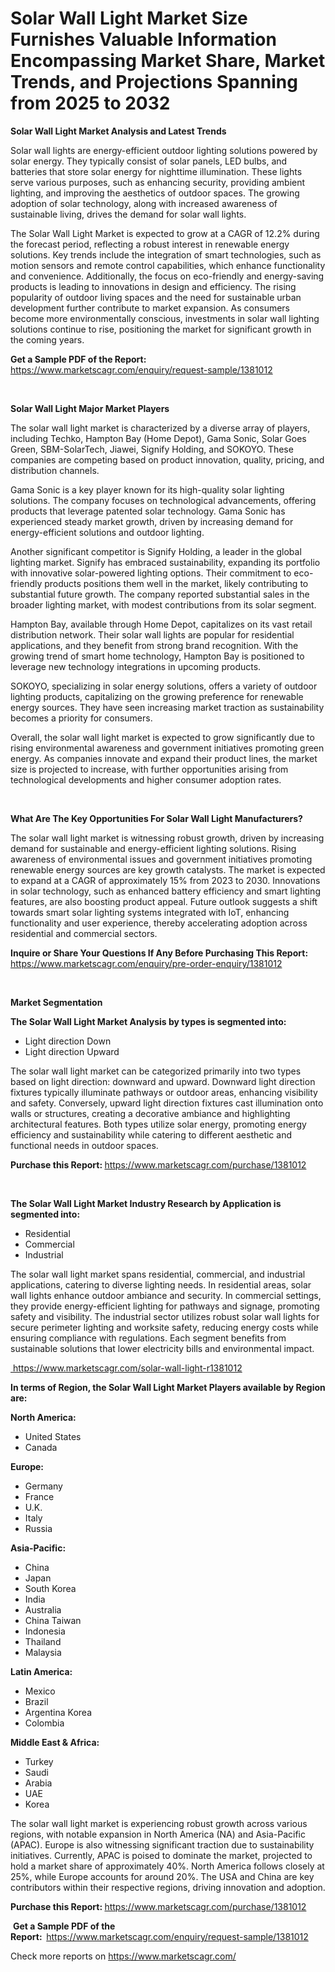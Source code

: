 <p><h1>Solar Wall Light Market Size Furnishes Valuable Information Encompassing Market Share, Market Trends, and Projections Spanning from 2025 to 2032</h1></p><p><strong>Solar Wall Light Market Analysis and Latest Trends</strong></p>
<p><p>Solar wall lights are energy-efficient outdoor lighting solutions powered by solar energy. They typically consist of solar panels, LED bulbs, and batteries that store solar energy for nighttime illumination. These lights serve various purposes, such as enhancing security, providing ambient lighting, and improving the aesthetics of outdoor spaces. The growing adoption of solar technology, along with increased awareness of sustainable living, drives the demand for solar wall lights.</p><p>The Solar Wall Light Market is expected to grow at a CAGR of 12.2% during the forecast period, reflecting a robust interest in renewable energy solutions. Key trends include the integration of smart technologies, such as motion sensors and remote control capabilities, which enhance functionality and convenience. Additionally, the focus on eco-friendly and energy-saving products is leading to innovations in design and efficiency. The rising popularity of outdoor living spaces and the need for sustainable urban development further contribute to market expansion. As consumers become more environmentally conscious, investments in solar wall lighting solutions continue to rise, positioning the market for significant growth in the coming years.</p></p>
<p><strong>Get a Sample PDF of the Report:&nbsp;</strong> <a href="https://www.marketscagr.com/enquiry/request-sample/1381012?utm_campaign=3442&utm_medium=2&utm_source=Github&utm_content=ia&utm_term=05042025&utm_id=solar-wall-light">https://www.marketscagr.com/enquiry/request-sample/1381012</a></p>
<p>&nbsp;</p>
<p><strong>Solar Wall Light Major Market Players</strong></p>
<p><p>The solar wall light market is characterized by a diverse array of players, including Techko, Hampton Bay (Home Depot), Gama Sonic, Solar Goes Green, SBM-SolarTech, Jiawei, Signify Holding, and SOKOYO. These companies are competing based on product innovation, quality, pricing, and distribution channels.</p><p>Gama Sonic is a key player known for its high-quality solar lighting solutions. The company focuses on technological advancements, offering products that leverage patented solar technology. Gama Sonic has experienced steady market growth, driven by increasing demand for energy-efficient solutions and outdoor lighting.</p><p>Another significant competitor is Signify Holding, a leader in the global lighting market. Signify has embraced sustainability, expanding its portfolio with innovative solar-powered lighting options. Their commitment to eco-friendly products positions them well in the market, likely contributing to substantial future growth. The company reported substantial sales in the broader lighting market, with modest contributions from its solar segment.</p><p>Hampton Bay, available through Home Depot, capitalizes on its vast retail distribution network. Their solar wall lights are popular for residential applications, and they benefit from strong brand recognition. With the growing trend of smart home technology, Hampton Bay is positioned to leverage new technology integrations in upcoming products.</p><p>SOKOYO, specializing in solar energy solutions, offers a variety of outdoor lighting products, capitalizing on the growing preference for renewable energy sources. They have seen increasing market traction as sustainability becomes a priority for consumers.</p><p>Overall, the solar wall light market is expected to grow significantly due to rising environmental awareness and government initiatives promoting green energy. As companies innovate and expand their product lines, the market size is projected to increase, with further opportunities arising from technological developments and higher consumer adoption rates.</p></p>
<p>&nbsp;</p>
<p><strong>What Are The Key Opportunities For Solar Wall Light Manufacturers?</strong></p>
<p><p>The solar wall light market is witnessing robust growth, driven by increasing demand for sustainable and energy-efficient lighting solutions. Rising awareness of environmental issues and government initiatives promoting renewable energy sources are key growth catalysts. The market is expected to expand at a CAGR of approximately 15% from 2023 to 2030. Innovations in solar technology, such as enhanced battery efficiency and smart lighting features, are also boosting product appeal. Future outlook suggests a shift towards smart solar lighting systems integrated with IoT, enhancing functionality and user experience, thereby accelerating adoption across residential and commercial sectors.</p></p>
<p><strong>Inquire or Share Your Questions If Any Before Purchasing This Report:</strong> <a href="https://www.marketscagr.com/enquiry/pre-order-enquiry/1381012?utm_campaign=3442&utm_medium=2&utm_source=Github&utm_content=ia&utm_term=05042025&utm_id=solar-wall-light">https://www.marketscagr.com/enquiry/pre-order-enquiry/1381012</a></p>
<p>&nbsp;</p>
<p><strong>Market Segmentation</strong></p>
<p><strong>The Solar Wall Light Market Analysis by types is segmented into:</strong></p>
<p><ul><li>Light direction Down</li><li>Light direction Upward</li></ul></p>
<p><p>The solar wall light market can be categorized primarily into two types based on light direction: downward and upward. Downward light direction fixtures typically illuminate pathways or outdoor areas, enhancing visibility and safety. Conversely, upward light direction fixtures cast illumination onto walls or structures, creating a decorative ambiance and highlighting architectural features. Both types utilize solar energy, promoting energy efficiency and sustainability while catering to different aesthetic and functional needs in outdoor spaces.</p></p>
<p><strong>Purchase this Report:&nbsp;</strong><a href="https://www.marketscagr.com/purchase/1381012?utm_campaign=3442&utm_medium=2&utm_source=Github&utm_content=ia&utm_term=05042025&utm_id=solar-wall-light">https://www.marketscagr.com/purchase/1381012</a></p>
<p>&nbsp;</p>
<p><strong>The Solar Wall Light Market Industry Research by Application is segmented into:</strong></p>
<p><ul><li>Residential</li><li>Commercial</li><li>Industrial</li></ul></p>
<p><p>The solar wall light market spans residential, commercial, and industrial applications, catering to diverse lighting needs. In residential areas, solar wall lights enhance outdoor ambiance and security. In commercial settings, they provide energy-efficient lighting for pathways and signage, promoting safety and visibility. The industrial sector utilizes robust solar wall lights for secure perimeter lighting and worksite safety, reducing energy costs while ensuring compliance with regulations. Each segment benefits from sustainable solutions that lower electricity bills and environmental impact.</p></p>
<p><a href="https://www.marketscagr.com/solar-wall-light-r1381012?utm_campaign=3442&utm_medium=2&utm_source=Github&utm_content=ia&utm_term=05042025&utm_id=solar-wall-light">&nbsp;https://www.marketscagr.com/solar-wall-light-r1381012</a></p>
<p><strong>In terms of Region, the Solar Wall Light Market Players available by Region are:</strong></p>
<p>
    <p> <strong> North America: </strong>
        <ul>
            <li>United States</li>
            <li>Canada</li>
        </ul>
        </p> 
    <p> <strong> Europe: </strong>
        <ul>
            <li>Germany</li>
            <li>France</li>
            <li>U.K.</li>
            <li>Italy</li>
            <li>Russia</li>
        </ul>
        </p> 
    <p> <strong> Asia-Pacific: </strong>
        <ul>
            <li>China</li>
            <li>Japan</li>
            <li>South Korea</li>
            <li>India</li>
            <li>Australia</li>
            <li>China Taiwan</li>
            <li>Indonesia</li>
            <li>Thailand</li>
            <li>Malaysia</li>
        </ul>
        </p> 
    <p> <strong> Latin America: </strong>
        <ul>
            <li>Mexico</li>
            <li>Brazil</li>
            <li>Argentina Korea</li>
            <li>Colombia</li>
        </ul>
        </p> 
    <p> <strong> Middle East & Africa: </strong>
        <ul>
            <li>Turkey</li>
            <li>Saudi</li>
            <li>Arabia</li>
            <li>UAE</li>
            <li>Korea</li>
        </ul>
    </p>
    </p>
<p><p>The solar wall light market is experiencing robust growth across various regions, with notable expansion in North America (NA) and Asia-Pacific (APAC). Europe is also witnessing significant traction due to sustainability initiatives. Currently, APAC is poised to dominate the market, projected to hold a market share of approximately 40%. North America follows closely at 25%, while Europe accounts for around 20%. The USA and China are key contributors within their respective regions, driving innovation and adoption.</p></p>
<p><strong>Purchase this Report: </strong><a href="https://www.marketscagr.com/purchase/1381012?utm_campaign=3442&utm_medium=2&utm_source=Github&utm_content=ia&utm_term=05042025&utm_id=solar-wall-light">https://www.marketscagr.com/purchase/1381012</a></p>
<p>&nbsp;<strong>Get a Sample PDF of the Report:&nbsp;&nbsp;</strong><a href="https://www.marketscagr.com/enquiry/request-sample/1381012?utm_campaign=3442&utm_medium=2&utm_source=Github&utm_content=ia&utm_term=05042025&utm_id=solar-wall-light">https://www.marketscagr.com/enquiry/request-sample/1381012</a></p>
<p><strong></strong></p>
<p>Check more reports on <a href="https://www.marketscagr.com/?utm_campaign=3442&utm_medium=2&utm_source=Github&utm_content=ia&utm_term=05042025&utm_id=solar-wall-light">https://www.marketscagr.com/</a></p>